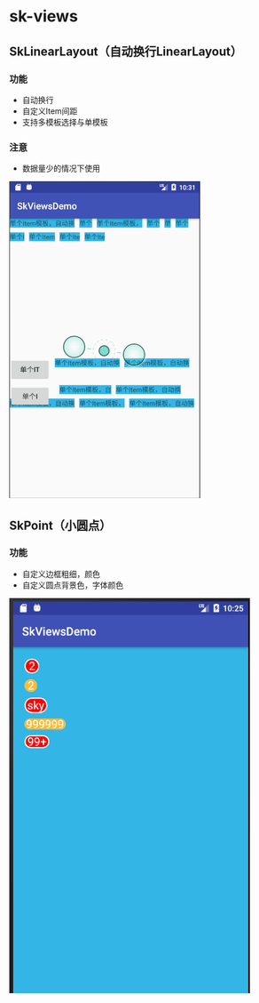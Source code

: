 # sk-views
## SkLinearLayout（自动换行LinearLayout）
### 功能
- 自动换行
- 自定义Item间距
- 支持多模板选择与单模板
### 注意
- 数据量少的情况下使用

![截图](https://github.com/hdingmin/sk-views/blob/master/images/sklinearlayout.png)

## SkPoint（小圆点）
### 功能
- 自定义边框粗细，颜色
- 自定义圆点背景色，字体颜色

![截图](https://github.com/hdingmin/sk-views/blob/master/images/skpoint.png)
